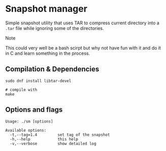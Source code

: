# Snapshot manager

Simple snapshot utility that uses TAR to compress current directory into a
`.tar` file while ignoring some of the directories.

> [!NOTE]
> This could very well be a bash scirpt but why not have fun with it and do it
> in C and learn something in the process.

## Compilation & Dependencies

```
sudo dnf install libtar-devel

# compile with
make
```

## Options and flags

```
Usage: ./sm [options]

Available options:
  -t,--tag=1.4         set tag of the snapshot
  -h,--help            this help
  -v,--verbose         show detailed log
```


